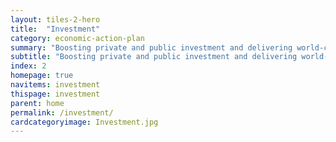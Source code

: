 ```yaml
---
layout: tiles-2-hero
title:  "Investment"
category: economic-action-plan
summary: "Boosting private and public investment and delivering world-class infrastructure."
subtitle: "Boosting private and public investment and delivering world-class infrastructure."
index: 2
homepage: true
navitems: investment
thispage: investment
parent: home
permalink: /investment/
cardcategoryimage: Investment.jpg
---
```

